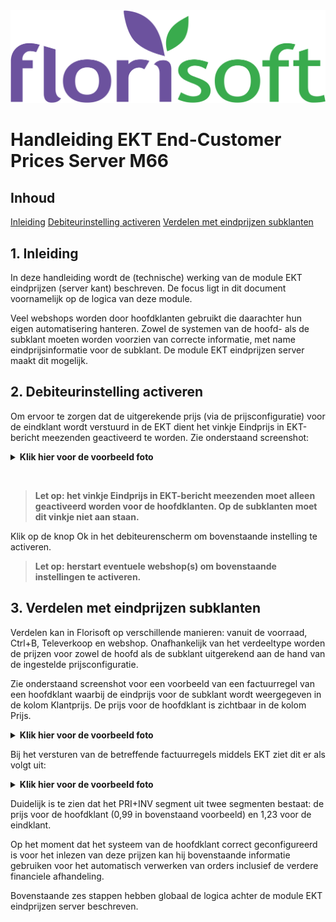 <img src="../../fslogo.png"/>

# Handleiding EKT End-Customer Prices Server M66

## Inhoud
[Inleiding](#1-inleiding)
[Debiteurinstelling activeren](#2-debiteurinstelling-activeren)
[Verdelen met eindprijzen subklanten](#3-verdelen-met-eindprijzen-subklanten)


## 1. Inleiding
In deze handleiding wordt de (technische) werking van de module EKT eindprijzen (server kant) beschreven. De focus ligt in dit document voornamelijk op de logica van deze module.

Veel webshops worden door hoofdklanten gebruikt die daarachter hun eigen automatisering hanteren. Zowel de systemen van de hoofd- als de subklant moeten worden voorzien van correcte informatie, met name eindprijsinformatie voor de subklant. De module EKT eindprijzen server maakt dit mogelijk.


## 2. Debiteurinstelling activeren
Om ervoor te zorgen dat de uitgerekende prijs (via de prijsconfiguratie) voor de eindklant wordt verstuurd in de EKT dient het vinkje Eindprijs in EKT-bericht meezenden geactiveerd te worden. Zie onderstaand screenshot:


<details><summary><b>Klik hier voor de voorbeeld foto</b></summary><img src=".mediaNL/foto1.png"></details>

&nbsp;

>**Let op: het vinkje Eindprijs in EKT-bericht meezenden moet alleen geactiveerd worden voor de hoofdklanten. Op de subklanten moet dit vinkje niet aan staan.**

Klik op de knop Ok in het debiteurenscherm om bovenstaande instelling te activeren.

>**Let op: herstart eventuele webshop(s) om bovenstaande instellingen te activeren.**

## 3. Verdelen met eindprijzen subklanten

Verdelen kan in Florisoft op verschillende manieren: vanuit de voorraad, Ctrl+B, Televerkoop en webshop. Onafhankelijk van het verdeeltype worden de prijzen voor zowel de hoofd als de subklant uitgerekend aan de hand van de ingestelde prijsconfiguratie.

Zie onderstaand screenshot voor een voorbeeld van een factuurregel van een hoofdklant waarbij de eindprijs voor de subklant wordt weergegeven in de kolom Klantprijs. De prijs voor de hoofdklant is zichtbaar in de kolom Prijs.

<details><summary><b>Klik hier voor de voorbeeld foto</b></summary><img src=".mediaNL/foto2.png"></details>

Bij het versturen van de betreffende factuurregels middels EKT ziet dit er als volgt uit:

<details><summary><b>Klik hier voor de voorbeeld foto</b></summary><img src=".mediaNL/foto3.png"></details>

Duidelijk is te zien dat het PRI+INV segment uit twee segmenten bestaat: de prijs voor de hoofdklant (0,99 in bovenstaand voorbeeld) en 1,23 voor de eindklant.

Op het moment dat het systeem van de hoofdklant correct geconfigureerd is voor het inlezen van deze prijzen kan hij bovenstaande informatie gebruiken voor het automatisch verwerken van orders inclusief de verdere financiele afhandeling.

Bovenstaande zes stappen hebben globaal de logica achter de module EKT eindprijzen server beschreven.
